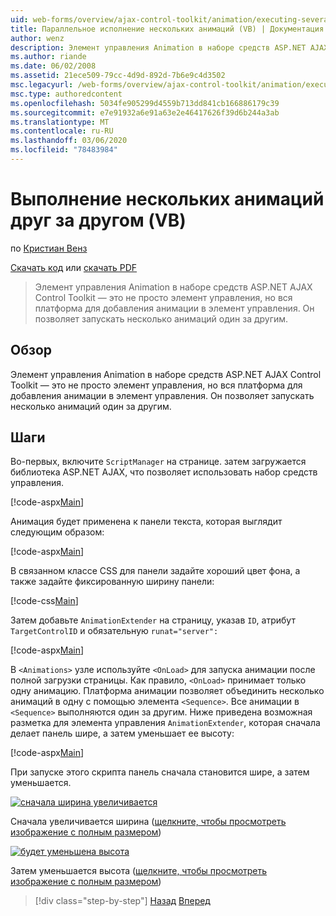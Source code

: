 ```yaml
---
uid: web-forms/overview/ajax-control-toolkit/animation/executing-several-animations-after-each-other-vb
title: Параллельное исполнение нескольких анимаций (VB) | Документация Майкрософт
author: wenz
description: Элемент управления Animation в наборе средств ASP.NET AJAX Control Toolkit — это не просто элемент управления, но вся платформа для добавления анимации в элемент управления. Он позволяет запускать серьезность...
ms.author: riande
ms.date: 06/02/2008
ms.assetid: 21ece509-79cc-4d9d-892d-7b6e9c4d3502
msc.legacyurl: /web-forms/overview/ajax-control-toolkit/animation/executing-several-animations-after-each-other-vb
msc.type: authoredcontent
ms.openlocfilehash: 5034fe905299d4559b713dd841cb166886179c39
ms.sourcegitcommit: e7e91932a6e91a63e2e46417626f39d6b244a3ab
ms.translationtype: MT
ms.contentlocale: ru-RU
ms.lasthandoff: 03/06/2020
ms.locfileid: "78483984"
---
```

# <a name="executing-several-animations-after-each-other-vb"></a>Выполнение нескольких анимаций друг за другом (VB)

по [Кристиан Венз](https://github.com/wenz)

[Скачать код](https://download.microsoft.com/download/f/9/a/f9a26acd-8df4-4484-8a18-199e4598f411/Animation3.vb.zip) или [скачать PDF](https://download.microsoft.com/download/6/7/1/6718d452-ff89-4d3f-a90e-c74ec2d636a3/animation3VB.pdf)

> Элемент управления Animation в наборе средств ASP.NET AJAX Control Toolkit — это не просто элемент управления, но вся платформа для добавления анимации в элемент управления. Он позволяет запускать несколько анимаций один за другим.

## <a name="overview"></a>Обзор

Элемент управления Animation в наборе средств ASP.NET AJAX Control Toolkit — это не просто элемент управления, но вся платформа для добавления анимации в элемент управления. Он позволяет запускать несколько анимаций один за другим.

## <a name="steps"></a>Шаги

Во-первых, включите `ScriptManager` на странице. затем загружается библиотека ASP.NET AJAX, что позволяет использовать набор средств управления.

[!code-aspx[Main](executing-several-animations-after-each-other-vb/samples/sample1.aspx)]

Анимация будет применена к панели текста, которая выглядит следующим образом:

[!code-aspx[Main](executing-several-animations-after-each-other-vb/samples/sample2.aspx)]

В связанном классе CSS для панели задайте хороший цвет фона, а также задайте фиксированную ширину панели:

[!code-css[Main](executing-several-animations-after-each-other-vb/samples/sample3.css)]

Затем добавьте `AnimationExtender` на страницу, указав `ID`, атрибут `TargetControlID` и обязательную `runat="server":`

[!code-aspx[Main](executing-several-animations-after-each-other-vb/samples/sample4.aspx)]

В `<Animations>` узле используйте `<OnLoad>` для запуска анимации после полной загрузки страницы. Как правило, `<OnLoad>` принимает только одну анимацию. Платформа анимации позволяет объединить несколько анимаций в одну с помощью элемента `<Sequence>`. Все анимации в `<Sequence>` выполняются один за другим. Ниже приведена возможная разметка для элемента управления `AnimationExtender`, которая сначала делает панель шире, а затем уменьшает ее высоту:

[!code-aspx[Main](executing-several-animations-after-each-other-vb/samples/sample5.aspx)]

При запуске этого скрипта панель сначала становится шире, а затем уменьшается.

[![сначала ширина увеличивается](executing-several-animations-after-each-other-vb/_static/image2.png)](executing-several-animations-after-each-other-vb/_static/image1.png)

Сначала увеличивается ширина ([щелкните, чтобы просмотреть изображение с полным размером](executing-several-animations-after-each-other-vb/_static/image3.png))

[![будет уменьшена высота](executing-several-animations-after-each-other-vb/_static/image5.png)](executing-several-animations-after-each-other-vb/_static/image4.png)

Затем уменьшается высота ([щелкните, чтобы просмотреть изображение с полным размером](executing-several-animations-after-each-other-vb/_static/image6.png))

> [!div class="step-by-step"]
> [Назад](executing-several-animations-at-the-same-time-vb.md)
> [Вперед](animation-depending-on-a-condition-vb.md)
